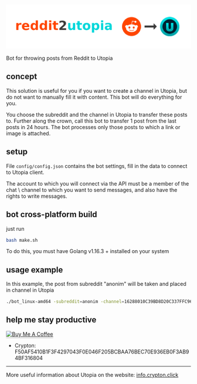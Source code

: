 ![logo](https://github.com/Sagleft/reddit2utopia/raw/main/assets/logo.png)

Bot for throwing posts from Reddit to Utopia

## concept

This solution is useful for you if you want to create a channel in Utopia, but do not want to manually fill it with content. This bot will do everything for you.

You choose the subreddit and the channel in Utopia to transfer these posts to. Further along the crown, call this bot to transfer 1 post from the last posts in 24 hours.
The bot processes only those posts to which a link or image is attached.

## setup

File `config/config.json` contains the bot settings, fill in the data to connect to Utopia client.

The account to which you will connect via the API must be a member of the chat \ channel to which you want to send messages, and also have the rights to write messages.

## bot cross-platform build

just run

```bash
bash make.sh
```

To do this, you must have Golang v1.16.3 + installed on your system

## usage example

In this example, the post from subreddit "anonim" will be taken and placed in channel in Utopia

```bash
./bot_linux-amd64 -subreddit=anonim -channel=16288010C39BD8D20C337FFC9684657F
```

## help me stay productive

<a href="https://www.buymeacoffee.com/sagleft" target="_blank"><img src="https://www.buymeacoffee.com/assets/img/custom_images/orange_img.png" alt="Buy Me A Coffee" style="height: 41px !important;width: 174px !important;box-shadow: 0px 3px 2px 0px rgba(190, 190, 190, 0.5) !important;-webkit-box-shadow: 0px 3px 2px 0px rgba(190, 190, 190, 0.5) !important;" ></a>

* Crypton: F50AF5410B1F3F4297043F0E046F205BCBAA76BEC70E936EB0F3AB94BF316804

---

More useful information about Utopia on the website: [info.crypton.click](https://info.crypton.click)
